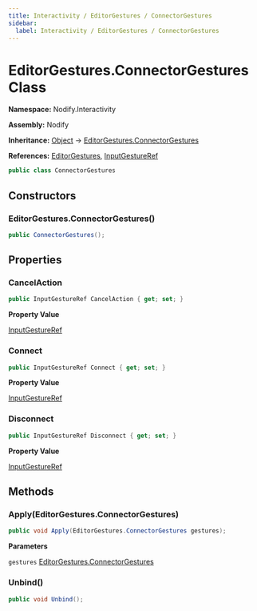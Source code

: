 ```yaml
---
title: Interactivity / EditorGestures / ConnectorGestures
sidebar:
  label: Interactivity / EditorGestures / ConnectorGestures
---
```


# EditorGestures.ConnectorGestures Class  
  
**Namespace:** Nodify.Interactivity  
  
**Assembly:** Nodify  
  
**Inheritance:** [Object](https://docs.microsoft.com/en-us/dotnet/api/System.Object) → [EditorGestures.ConnectorGestures](Nodify_Interactivity_EditorGestures_ConnectorGestures)  
  
**References:** [EditorGestures](Nodify_Interactivity_EditorGestures), [InputGestureRef](Nodify_Interactivity_InputGestureRef)  
  
```csharp  
public class ConnectorGestures  
```  
  
## Constructors  
  
### EditorGestures.ConnectorGestures()  
  
```csharp  
public ConnectorGestures();  
```  
  
## Properties  
  
### CancelAction  
  
```csharp  
public InputGestureRef CancelAction { get; set; }  
```  
  
**Property Value**  
  
[InputGestureRef](Nodify_Interactivity_InputGestureRef)  
  
### Connect  
  
```csharp  
public InputGestureRef Connect { get; set; }  
```  
  
**Property Value**  
  
[InputGestureRef](Nodify_Interactivity_InputGestureRef)  
  
### Disconnect  
  
```csharp  
public InputGestureRef Disconnect { get; set; }  
```  
  
**Property Value**  
  
[InputGestureRef](Nodify_Interactivity_InputGestureRef)  
  
## Methods  
  
### Apply(EditorGestures.ConnectorGestures)  
  
```csharp  
public void Apply(EditorGestures.ConnectorGestures gestures);  
```  
  
**Parameters**  
  
`gestures` [EditorGestures.ConnectorGestures](Nodify_Interactivity_EditorGestures_ConnectorGestures)  
  
### Unbind()  
  
```csharp  
public void Unbind();  
```  
  

